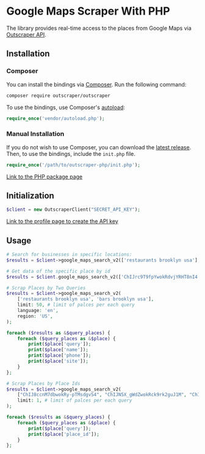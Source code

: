 # Google Maps Scraper With PHP

The library provides real-time access to the places from Google Maps via [Outscraper API](https://app.outscraper.com/api-docs#tag/Google-Maps).

## Installation

### Composer

You can install the bindings via [Composer](http://getcomposer.org/). Run the following command:

```bash
composer require outscraper/outscraper
```

To use the bindings, use Composer's [autoload](https://getcomposer.org/doc/01-basic-usage.md#autoloading):

```php
require_once('vendor/autoload.php');
```

### Manual Installation

If you do not wish to use Composer, you can download the [latest release](https://github.com/outscraper/outscraper-php/releases). Then, to use the bindings, include the `init.php` file.

```php
require_once('/path/to/outscraper-php/init.php');
```
[Link to the PHP package page](https://packagist.org/packages/outscraper/outscraper)

## Initialization
```php
$client = new OutscraperClient("SECRET_API_KEY");
```
[Link to the profile page to create the API key](https://app.outscraper.com/profile)

## Usage

```php
# Search for businesses in specific locations:
$results = $client->google_maps_search_v2(['restaurants brooklyn usa'], limit: 20, language: 'en', region: 'us');

# Get data of the specific place by id
$results = $client.google_maps_search_v2(['ChIJrc9T9fpYwokRdvjYRHT8nI4'], language: 'en');

# Scrap Places by Two Queries
$results = $client->google_maps_search_v2(
    ['restaurants brooklyn usa', 'bars brooklyn usa'],
    limit: 50, # limit of palces per each query
    language: 'en',
    region: 'US',
);

foreach ($results as &$query_places) {
    foreach ($query_places as &$place) {
        print($place['query']);
        print($place['name']);
        print($place['phone']);
        print($place['site']);
    }
};

# Scrap Places by Place Ids
$results = $client->google_maps_search_v2(
    ["ChIJ8ccnM7dbwokRy-pTMsdgvS4", "ChIJN5X_gWdZwokRck9rk2guJ1M", "ChIJxWLy8DlawokR1jvfXUPSTUE"],
    limit: 1, # limit of palces per each query
);

foreach ($results as &$query_places) {
    foreach ($query_places as &$place) {
        print($place['query']);
        print($place['place_id']);
    }
};
```
